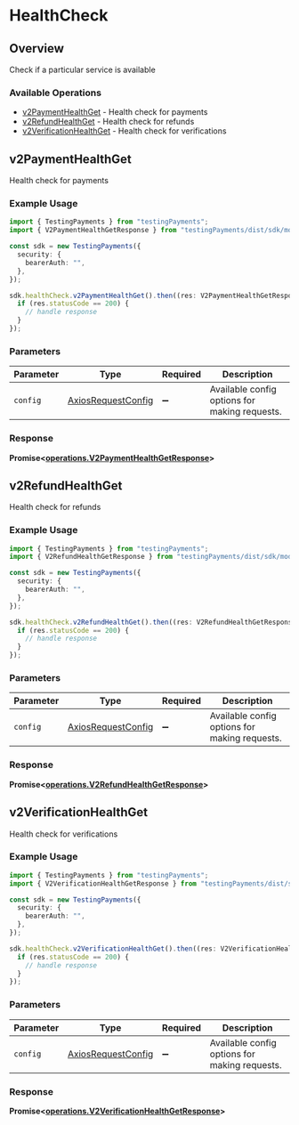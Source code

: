 # HealthCheck

## Overview

Check if a particular service is available

### Available Operations

* [v2PaymentHealthGet](#v2paymenthealthget) - Health check for payments
* [v2RefundHealthGet](#v2refundhealthget) - Health check for refunds
* [v2VerificationHealthGet](#v2verificationhealthget) - Health check for verifications

## v2PaymentHealthGet

Health check for payments

### Example Usage

```typescript
import { TestingPayments } from "testingPayments";
import { V2PaymentHealthGetResponse } from "testingPayments/dist/sdk/models/operations";

const sdk = new TestingPayments({
  security: {
    bearerAuth: "",
  },
});

sdk.healthCheck.v2PaymentHealthGet().then((res: V2PaymentHealthGetResponse) => {
  if (res.statusCode == 200) {
    // handle response
  }
});
```

### Parameters

| Parameter                                                    | Type                                                         | Required                                                     | Description                                                  |
| ------------------------------------------------------------ | ------------------------------------------------------------ | ------------------------------------------------------------ | ------------------------------------------------------------ |
| `config`                                                     | [AxiosRequestConfig](https://axios-http.com/docs/req_config) | :heavy_minus_sign:                                           | Available config options for making requests.                |


### Response

**Promise<[operations.V2PaymentHealthGetResponse](../../models/operations/v2paymenthealthgetresponse.md)>**


## v2RefundHealthGet

Health check for refunds

### Example Usage

```typescript
import { TestingPayments } from "testingPayments";
import { V2RefundHealthGetResponse } from "testingPayments/dist/sdk/models/operations";

const sdk = new TestingPayments({
  security: {
    bearerAuth: "",
  },
});

sdk.healthCheck.v2RefundHealthGet().then((res: V2RefundHealthGetResponse) => {
  if (res.statusCode == 200) {
    // handle response
  }
});
```

### Parameters

| Parameter                                                    | Type                                                         | Required                                                     | Description                                                  |
| ------------------------------------------------------------ | ------------------------------------------------------------ | ------------------------------------------------------------ | ------------------------------------------------------------ |
| `config`                                                     | [AxiosRequestConfig](https://axios-http.com/docs/req_config) | :heavy_minus_sign:                                           | Available config options for making requests.                |


### Response

**Promise<[operations.V2RefundHealthGetResponse](../../models/operations/v2refundhealthgetresponse.md)>**


## v2VerificationHealthGet

Health check for verifications

### Example Usage

```typescript
import { TestingPayments } from "testingPayments";
import { V2VerificationHealthGetResponse } from "testingPayments/dist/sdk/models/operations";

const sdk = new TestingPayments({
  security: {
    bearerAuth: "",
  },
});

sdk.healthCheck.v2VerificationHealthGet().then((res: V2VerificationHealthGetResponse) => {
  if (res.statusCode == 200) {
    // handle response
  }
});
```

### Parameters

| Parameter                                                    | Type                                                         | Required                                                     | Description                                                  |
| ------------------------------------------------------------ | ------------------------------------------------------------ | ------------------------------------------------------------ | ------------------------------------------------------------ |
| `config`                                                     | [AxiosRequestConfig](https://axios-http.com/docs/req_config) | :heavy_minus_sign:                                           | Available config options for making requests.                |


### Response

**Promise<[operations.V2VerificationHealthGetResponse](../../models/operations/v2verificationhealthgetresponse.md)>**

